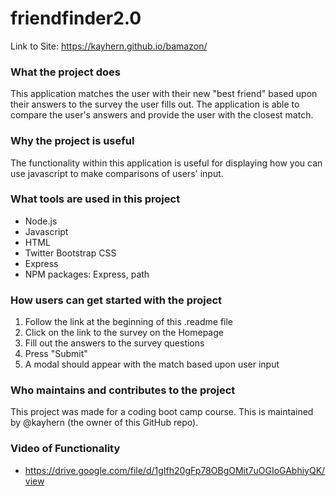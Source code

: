 # friendfinder2.0
Link to Site: https://kayhern.github.io/bamazon/

### What the project does
This application matches the user with their new "best friend" based upon their answers to the survey the user fills out. The application is able to compare the user's answers and provide the user with the closest match.

### Why the project is useful
The functionality within this application is useful for displaying how you can use javascript to make comparisons of users' input.

### What tools are used in this project
* Node.js
* Javascript
* HTML
* Twitter Bootstrap CSS
* Express
* NPM packages: Express, path

### How users can get started with the project
1. Follow the link at the beginning of this .readme file
1. Click on the link to the survey on the Homepage
1. Fill out the answers to the survey questions
1. Press "Submit"
1. A modal should appear with the match based upon user input

### Who maintains and contributes to the project
This project was made for a coding boot camp course. This is maintained by @kayhern (the owner of this GitHub repo).

### Video of Functionality

* https://drive.google.com/file/d/1gIfh20gFp78OBgOMit7uOGIoGAbhiyQK/view